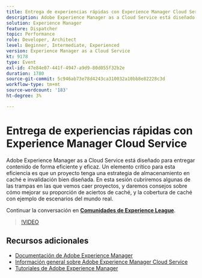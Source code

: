 ```yaml
---
title: Entrega de experiencias rápidas con Experience Manager Cloud Service
description: Adobe Experience Manager as a Cloud Service está diseñado para entregar contenido de forma eficiente y eficaz. Un elemento crítico para esta eficiencia es que un proyecto tenga una estrategia de almacenamiento en caché e invalidación bien diseñada. En esta sesión cubriremos algunas de las trampas en las que vemos caer proyectos, y daremos consejos sobre cómo mejorar su proporción de aciertos de caché, y la cobertura de caché con ejemplo de escenarios del mundo real.
solution: Experience Manager
feature: Dispatcher
topic: Performance
role: Developer, Architect
level: Beginner, Intermediate, Experienced
version: Experience Manager as a Cloud Service
kt: 9178
type: Event
exl-id: 47e84e07-441f-4947-a9d9-80d055f32b2e
duration: 1780
source-git-commit: 5c946ab73e78d4243ca310032a10bb8e82228c3d
workflow-type: tm+mt
source-wordcount: '183'
ht-degree: 3%

---
```


# Entrega de experiencias rápidas con Experience Manager Cloud Service

Adobe Experience Manager as a Cloud Service está diseñado para entregar contenido de forma eficiente y eficaz. Un elemento crítico para esta eficiencia es que un proyecto tenga una estrategia de almacenamiento en caché e invalidación bien diseñada. En esta sesión cubriremos algunas de las trampas en las que vemos caer proyectos, y daremos consejos sobre cómo mejorar su proporción de aciertos de caché, y la cobertura de caché con ejemplo de escenarios del mundo real.

Continuar la conversación en **[Comunidades de Experience League](https://adobe.ly/3CUkzoB)**.

>[!VIDEO](https://video.tv.adobe.com/v/337846/?quality=12&learn=on&hidetitle=true)

## Recursos adicionales

- [Documentación de Adobe Experience Manager](https://experienceleague.adobe.com/docs/experience-manager-cloud-service.html)
- [Información general sobre Adobe Experience Manager Cloud Service](https://experienceleague.adobe.com/docs/experience-manager-cloud-service/overview/home.html)
- [Tutoriales de Adobe Experience Manager](https://experienceleague.adobe.com/docs/experience-manager-tutorials.html)
